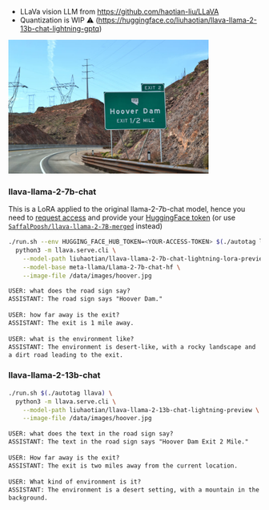 
* LLaVa vision LLM from https://github.com/haotian-liu/LLaVA 
* Quantization is WIP :warning: (https://huggingface.co/liuhaotian/llava-llama-2-13b-chat-lightning-gptq)

<img src="https://github.com/dusty-nv/jetson-containers/raw/master/data/images/hoover.jpg" width="400">

### llava-llama-2-7b-chat

This is a LoRA applied to the original llama-2-7b-chat model, hence you need to [request access](https://huggingface.co/meta-llama) and provide your [HuggingFace token](https://huggingface.co/docs/hub/security-tokens) (or use [`SaffalPoosh/llava-llama-2-7B-merged`](https://huggingface.co/SaffalPoosh/llava-llama-2-7B-merged) instead)

```bash
./run.sh --env HUGGING_FACE_HUB_TOKEN=<YOUR-ACCESS-TOKEN> $(./autotag llava) \
  python3 -m llava.serve.cli \
    --model-path liuhaotian/llava-llama-2-7b-chat-lightning-lora-preview \
    --model-base meta-llama/Llama-2-7b-chat-hf \
    --image-file /data/images/hoover.jpg
```

```
USER: what does the road sign say?
ASSISTANT: The road sign says "Hoover Dam."

USER: how far away is the exit?
ASSISTANT: The exit is 1 mile away.

USER: what is the environment like?
ASSISTANT: The environment is desert-like, with a rocky landscape and a dirt road leading to the exit.
```

### llava-llama-2-13b-chat

```bash
./run.sh $(./autotag llava) \
  python3 -m llava.serve.cli \
    --model-path liuhaotian/llava-llama-2-13b-chat-lightning-preview \
    --image-file /data/images/hoover.jpg
```

```
USER: what does the text in the road sign say?
ASSISTANT: The text in the road sign says "Hoover Dam Exit 2 Mile."

USER: How far away is the exit?
ASSISTANT: The exit is two miles away from the current location.

USER: What kind of environment is it?
ASSISTANT: The environment is a desert setting, with a mountain in the background.
```
